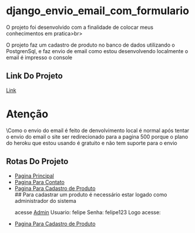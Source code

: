 # django_envio_email_com_formulario

<p>O projeto foi desenvolvido com a finalidade de colocar meus conhecimentos em pratica>br>

O projeto faz um cadastro de produto no banco de dados utilizando o PostgrenSql, e faz envio de email como estou desenvolvendo localmente o email é impresso o console
</p>

## Link Do Projeto

<a href='https://django2-fc.herokuapp.com/'>Link</a>
# Atenção

<p>\Como o envio do email é feito de denvolvimento local é normal após tentar o envio do email o site ser redirecionado para a pagina 500 porque o plano do heroku que estou usando é gratuito e não tem suporte para o envio </p>

## Rotas Do Projeto
<ul>
  <li><a href='https://django2-fc.herokuapp.com/'>Pagina Principal</a></li>
  <li><a href='https://django2-fc.herokuapp.com/contato/'>Pagina Para Contato</a></li>
  <li><a href='https://django2-fc.herokuapp.com/contato/'>Pagina Para Cadastro de Produto</a></li>
  ## Para cadastrar um produto é necessário estar logado como administrador do sistema
  <p>acesse <a href='https://django2-fc.herokuapp.com/admin/'>Admin</a>
   Usuario: felipe
   Senha: felipe123
   Logo acesse:
  </p>  
  <li><a href='https://django2-fc.herokuapp.com/produto/'>Pagina Para Cadastro de Produto</a> </li>
    
</ul>
